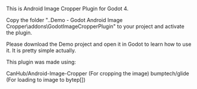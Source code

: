 This is Android Image Cropper Plugin for Godot 4.

Copy the folder  "..Demo - Godot Android Image Cropper\addons\GodotImageCropperPlugin" to your project and activate the plugin.

Please download the Demo project and open it in Godot to learn how to use it. It is pretty simple actually.

This plugin was made using:

CanHub/Android-Image-Cropper (For cropping the image)
bumptech/glide (For loading to image to bytep[])



